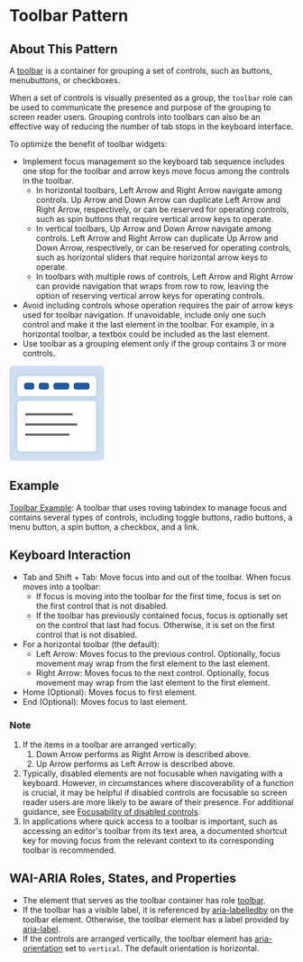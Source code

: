 ﻿---
source: https://www.w3.org/WAI/ARIA/apg/patterns/toolbar/

---
# Toolbar Pattern

## About This Pattern

A  [toolbar](https://w3c.github.io/aria/#toolbar)  is a container for grouping a set of controls, such as buttons, menubuttons, or checkboxes.

When a set of controls is visually presented as a group, the  `toolbar`  role can be used to communicate the presence and purpose of the grouping to screen reader users. Grouping controls into toolbars can also be an effective way of reducing the number of tab stops in the keyboard interface.

To optimize the benefit of toolbar widgets:

-   Implement focus management so the keyboard tab sequence includes one stop for the toolbar and arrow keys move focus among the controls in the toolbar.
    -   In horizontal toolbars,  Left Arrow  and  Right Arrow  navigate among controls.  Up Arrow  and  Down Arrow  can duplicate  Left Arrow  and  Right Arrow, respectively, or can be reserved for operating controls, such as spin buttons that require vertical arrow keys to operate.
    -   In vertical toolbars,  Up Arrow  and  Down Arrow  navigate among controls.  Left Arrow  and  Right Arrow  can duplicate  Up Arrow  and  Down Arrow, respectively, or can be reserved for operating controls, such as horizontal sliders that require horizontal arrow keys to operate.
    -   In toolbars with multiple rows of controls,  Left Arrow  and  Right Arrow  can provide navigation that wraps from row to row, leaving the option of reserving vertical arrow keys for operating controls.
-   Avoid including controls whose operation requires the pair of arrow keys used for toolbar navigation. If unavoidable, include only one such control and make it the last element in the toolbar. For example, in a horizontal toolbar, a textbox could be included as the last element.
-   Use toolbar as a grouping element only if the group contains 3 or more controls.

![](images/toolbar.svg)

## Example

[Toolbar Example](toolbar.example.md): A toolbar that uses roving tabindex to manage focus and contains several types of controls, including toggle buttons, radio buttons, a menu button, a spin button, a checkbox, and a link.

## Keyboard Interaction

-   Tab  and  Shift + Tab: Move focus into and out of the toolbar. When focus moves into a toolbar:
    -   If focus is moving into the toolbar for the first time, focus is set on the first control that is not disabled.
    -   If the toolbar has previously contained focus, focus is optionally set on the control that last had focus. Otherwise, it is set on the first control that is not disabled.
-   For a horizontal toolbar (the default):
    -   Left Arrow: Moves focus to the previous control. Optionally, focus movement may wrap from the first element to the last element.
    -   Right Arrow: Moves focus to the next control. Optionally, focus movement may wrap from the last element to the first element.
-   Home  (Optional): Moves focus to first element.
-   End  (Optional): Moves focus to last element.

### Note

1.  If the items in a toolbar are arranged vertically:
    1.  Down Arrow  performs as  Right Arrow  is described above.
    2.  Up Arrow  performs as  Left Arrow  is described above.
2.  Typically, disabled elements are not focusable when navigating with a keyboard. However, in circumstances where discoverability of a function is crucial, it may be helpful if disabled controls are focusable so screen reader users are more likely to be aware of their presence. For additional guidance, see  [Focusability of disabled controls](keyboard-interface.md#kbd_disabled_controls).
3.  In applications where quick access to a toolbar is important, such as accessing an editor's toolbar from its text area, a documented shortcut key for moving focus from the relevant context to its corresponding toolbar is recommended.

## WAI-ARIA Roles, States, and Properties

-   The element that serves as the toolbar container has role  [toolbar](https://w3c.github.io/aria/#toolbar).
-   If the toolbar has a visible label, it is referenced by  [aria-labelledby](https://w3c.github.io/aria/#aria-labelledby)  on the toolbar element. Otherwise, the toolbar element has a label provided by  [aria-label](https://w3c.github.io/aria/#aria-label).
-   If the controls are arranged vertically, the toolbar element has  [aria-orientation](https://w3c.github.io/aria/#aria-orientation)  set to  `vertical`. The default orientation is horizontal.

